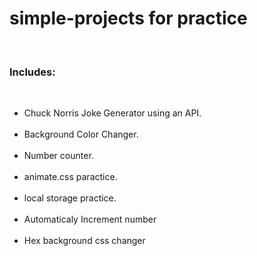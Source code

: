 # simple-projects for practice
<br>
<h3>Includes:</h3>
<br>
<ul>
  <li>Chuck Norris Joke Generator using an API.</li>
  <br>
  <li>Background Color Changer.</li>
  <br>
  <li>Number counter.</li>
  <a href = https://kcode100.github.io/simple-projects/counter></a>
  <br>
  <li>animate.css paractice.</li>
  <br>
  <li>local storage practice.</li>
  <br>
  <li>Automaticaly Increment number</li>
  <br>
  <li>Hex background css changer</li>  
</ul>
